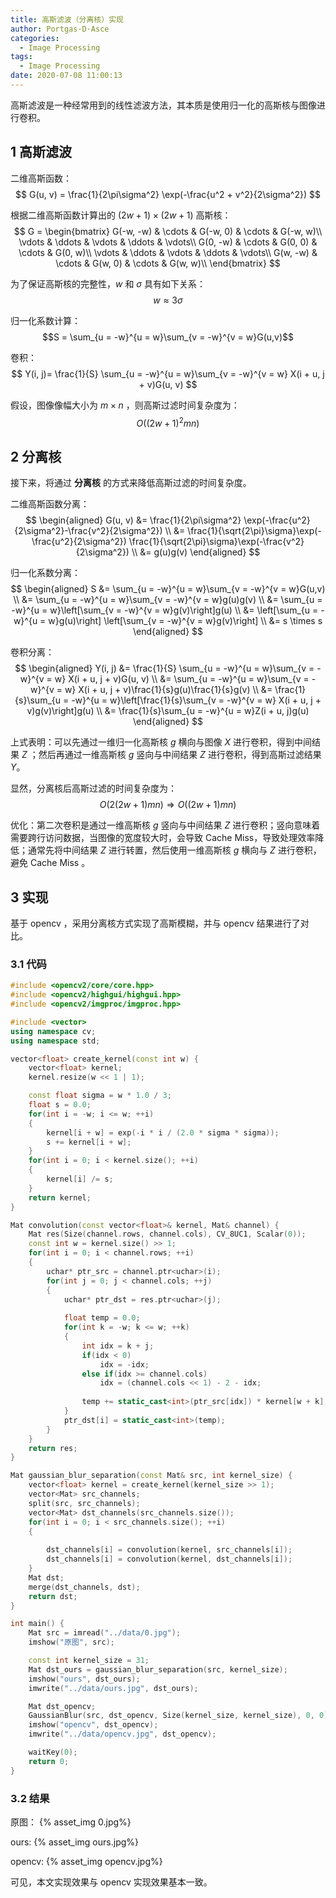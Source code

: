 ```yaml
---
title: 高斯滤波（分离核）实现
author: Portgas·D·Asce
categories:
  - Image Processing
tags:
  - Image Processing
date: 2020-07-08 11:00:13
---
```

<!--more-->
高斯滤波是一种经常用到的线性滤波方法，其本质是使用归一化的高斯核与图像进行卷积。

## 1 高斯滤波
二维高斯函数：
$$
G(u, v) = \frac{1}{2\pi\sigma^2} \exp(-\frac{u^2 + v^2}{2\sigma^2})
$$

根据二维高斯函数计算出的 $(2w + 1) \times (2w + 1)$ 高斯核：
$$
G = 
\begin{bmatrix}
G(-w, -w) & \cdots & G(-w, 0) & \cdots & G(-w, w)\\
\vdots & \ddots & \vdots & \ddots & \vdots\\
G(0, -w) & \cdots & G(0, 0) & \cdots & G(0, w)\\
\vdots & \ddots & \vdots & \ddots & \vdots\\
G(w, -w) & \cdots & G(w, 0) & \cdots & G(w, w)\\
\end{bmatrix}
$$

为了保证高斯核的完整性，$w$ 和 $\sigma$ 具有如下关系：
$$w \approx 3\sigma$$

归一化系数计算：
$$S = \sum_{u = -w}^{u = w}\sum_{v = -w}^{v = w}G(u,v)$$

卷积：
$$
Y(i, j)=
\frac{1}{S}
\sum_{u = -w}^{u = w}\sum_{v = -w}^{v = w}
X(i + u, j + v)G(u, v)
$$

假设，图像像幅大小为 $m \times n$ ，则高斯过滤时间复杂度为：
$$O((2w + 1)^2mn)$$

## 2 分离核
接下来，将通过 **分离核** 的方式来降低高斯过滤的时间复杂度。

二维高斯函数分离：
$$
\begin{aligned}
G(u, v)
&=
\frac{1}{2\pi\sigma^2} \exp(-\frac{u^2}{2\sigma^2}-\frac{v^2}{2\sigma^2}) \\
&=
\frac{1}{\sqrt{2\pi}\sigma}\exp(-\frac{u^2}{2\sigma^2})
\frac{1}{\sqrt{2\pi}\sigma}\exp(-\frac{v^2}{2\sigma^2}) \\
&=
g(u)g(v)
\end{aligned}
$$

归一化系数分离：
$$
\begin{aligned}
S
&=
\sum_{u = -w}^{u = w}\sum_{v = -w}^{v = w}G(u,v) \\
&=
\sum_{u = -w}^{u = w}\sum_{v = -w}^{v = w}g(u)g(v) \\
&=
\sum_{u = -w}^{u = w}\left[\sum_{v = -w}^{v = w}g(v)\right]g(u) \\
&=
\left[\sum_{u = -w}^{u = w}g(u)\right]
\left[\sum_{v = -w}^{v = w}g(v)\right] \\
&=
s \times s
\end{aligned}
$$

卷积分离：
$$
\begin{aligned}
Y(i, j)
&=
\frac{1}{S}
\sum_{u = -w}^{u = w}\sum_{v = -w}^{v = w}
X(i + u, j + v)G(u, v) \\
&=
\sum_{u = -w}^{u = w}\sum_{v = -w}^{v = w}
X(i + u, j + v)\frac{1}{s}g(u)\frac{1}{s}g(v) \\
&=
\frac{1}{s}\sum_{u = -w}^{u = w}\left[\frac{1}{s}\sum_{v = -w}^{v = w}
X(i + u, j + v)g(v)\right]g(u) \\
&=
\frac{1}{s}\sum_{u = -w}^{u = w}Z(i + u, j)g(u) 
\end{aligned}
$$

上式表明：可以先通过一维归一化高斯核 $g$ 横向与图像 $X$ 进行卷积，得到中间结果 $Z$ ；然后再通过一维高斯核 $g$ 竖向与中间结果 $Z$ 进行卷积，得到高斯过滤结果 $Y$。

显然，分离核后高斯过滤的时间复杂度为：
$$O(2(2w + 1)mn) \Rightarrow O((2w + 1)mn)$$

优化：第二次卷积是通过一维高斯核 $g$ 竖向与中间结果 $Z$ 进行卷积；竖向意味着需要跨行访问数据，当图像的宽度较大时，会导致 Cache Miss，导致处理效率降低；通常先将中间结果 $Z$ 进行转置，然后使用一维高斯核 $g$ 横向与 $Z$ 进行卷积，避免 Cache Miss 。

## 3 实现
基于 opencv ，采用分离核方式实现了高斯模糊，并与 opencv 结果进行了对比。
### 3.1 代码
```cpp
#include <opencv2/core/core.hpp>
#include <opencv2/highgui/highgui.hpp>
#include <opencv2/imgproc/imgproc.hpp>

#include <vector>
using namespace cv;
using namespace std;

vector<float> create_kernel(const int w) {
    vector<float> kernel;
    kernel.resize(w << 1 | 1);

    const float sigma = w * 1.0 / 3;
    float s = 0.0;
    for(int i = -w; i <= w; ++i)
    {
        kernel[i + w] = exp(-i * i / (2.0 * sigma * sigma));
        s += kernel[i + w];
    }
    for(int i = 0; i < kernel.size(); ++i)
    {
        kernel[i] /= s;
    }
    return kernel;
}

Mat convolution(const vector<float>& kernel, Mat& channel) {
    Mat res(Size(channel.rows, channel.cols), CV_8UC1, Scalar(0));
    const int w = kernel.size() >> 1;
    for(int i = 0; i < channel.rows; ++i)
    {
        uchar* ptr_src = channel.ptr<uchar>(i);
        for(int j = 0; j < channel.cols; ++j)
        {
            uchar* ptr_dst = res.ptr<uchar>(j);
            
            float temp = 0.0;
            for(int k = -w; k <= w; ++k)
            {
                int idx = k + j;
                if(idx < 0)
                    idx = -idx;
                else if(idx >= channel.cols)
                    idx = (channel.cols << 1) - 2 - idx;
                
                temp += static_cast<int>(ptr_src[idx]) * kernel[w + k];
            }
            ptr_dst[i] = static_cast<int>(temp);
        }
    }
    return res;
}

Mat gaussian_blur_separation(const Mat& src, int kernel_size) {
    vector<float> kernel = create_kernel(kernel_size >> 1);
    vector<Mat> src_channels;
    split(src, src_channels);
    vector<Mat> dst_channels(src_channels.size());
    for(int i = 0; i < src_channels.size(); ++i)
    {
        
        dst_channels[i] = convolution(kernel, src_channels[i]);
        dst_channels[i] = convolution(kernel, dst_channels[i]);
    }
    Mat dst;
    merge(dst_channels, dst);
    return dst;
}

int main() {
    Mat src = imread("../data/0.jpg");
    imshow("原图", src);

    const int kernel_size = 31;
    Mat dst_ours = gaussian_blur_separation(src, kernel_size);
    imshow("ours", dst_ours);
    imwrite("../data/ours.jpg", dst_ours);

    Mat dst_opencv;
    GaussianBlur(src, dst_opencv, Size(kernel_size, kernel_size), 0, 0);
    imshow("opencv", dst_opencv);
    imwrite("../data/opencv.jpg", dst_opencv);

    waitKey(0);
    return 0;
}
```
### 3.2 结果
原图：
{% asset_img 0.jpg%}

ours:
{% asset_img ours.jpg%}

opencv:
{% asset_img opencv.jpg%}

可见，本文实现效果与 opencv 实现效果基本一致。
